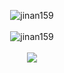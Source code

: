 <p align="center">
  <img src="https://capsule-render.vercel.app/api?type=cylinder&color=gradient&height=150&section=header&text=Hi%20👋,%20I'm%20Kim%20Jin%20Wan&fontSize=40&animation=fadeIn" alt="jinan159" />
  <br><br>
  <img src="https://github-readme-stats.vercel.app/api?username=jinan159&show_icons=true&theme=highcontrast&include_all_commits=true&count_private=true" alt="jinan159" />
  <br><br>
  <a href="https://jwkim96.tistory.com" targer="new">
    <img src="https://blograss.vercel.app/api?blog_type=tistory&blog_name=jwkim96&dark_mode=true&text_color=brown&grass_color=brown" />
  </a>
</p>

<!--
### 🔭 History


|        Peroid        |                           Content                            |                    Organization                    |
| :------------------: | :----------------------------------------------------------: | :------------------------------------------------: |
| 2014.03 ~ 2020.02    |         Department of Computer Software Engineering          |                 Silla University                   |
| 2018.12 ~ 2018.12    | WEB POS Project - Fullstack | Silla University - WEB2 Lecture final assignment |
| 2019.08 ~ 2019.12    | Back Office Solution - Fullstack                             | BNKSYSTEM(Intern)                                  |
| 2020.01 ~ 2020.02    | Jang Madang - Backend | DND                         |
| 2020.01 ~ 2020.02    | PC OFF Project - Client Side                                 | BNKSYSTEM(Intern)                                  |
| 2020.03 ~            | CMS(Cash Management System) maintenance                      | BNKSYSTEM                                          |

### 🛠 BNKSYSTEM

![C#](https://img.shields.io/badge/c%23-%23239120.svg?style=for-the-badge&logo=c-sharp&logoColor=white)
![MicrosoftSQLServer](https://img.shields.io/badge/Microsoft%20SQL%20Sever-CC2927?style=for-the-badge&logo=microsoft%20sql%20server&logoColor=white)
<br><br>
![Spring](https://img.shields.io/badge/spring-%236DB33F.svg?style=for-the-badge&logo=spring&logoColor=white)
![JavaScript](https://img.shields.io/badge/javascript-%23323330.svg?style=for-the-badge&logo=javascript&logoColor=%23F7DF1E)
![Oracle](https://img.shields.io/badge/Oracle-F80000?style=for-the-badge&logo=oracle&logoColor=white)

#### CMS
* Client
```
C#
Windows Forms
Infragistics
MSSQL
```


#### PC OFF
* Clien-Side
```
C#
Windows Forms
```
* Server-Side (Same as Back Office Server)
```
Spring
iBatis
Oracle
```


#### Back Office
* FullStack
```
Spring
iBatis
Oracle
Sencha ExtJs
```

### 🛠 Personal Project

![NodeJS](https://img.shields.io/badge/node.js-6DA55F?style=for-the-badge&logo=node.js&logoColor=white)
![Express.js](https://img.shields.io/badge/express.js-%23404d59.svg?style=for-the-badge&logo=express&logoColor=%2361DAFB)
![Vue.js](https://img.shields.io/badge/vuejs-%2335495e.svg?style=for-the-badge&logo=vuedotjs&logoColor=%234FC08D)
![Jest](https://img.shields.io/badge/-jest-%23C21325?style=for-the-badge&logo=jest&logoColor=white)
![MySQL](https://img.shields.io/badge/mysql-%2300f.svg?style=for-the-badge&logo=mysql&logoColor=white)
![Docker](https://img.shields.io/badge/docker-%230db7ed.svg?style=for-the-badge&logo=docker&logoColor=white)
![Google Cloud](https://img.shields.io/badge/GoogleCloud-%234285F4.svg?style=for-the-badge&logo=google-cloud&logoColor=white)
![Vercel](https://img.shields.io/badge/vercel-%23000000.svg?style=for-the-badge&logo=vercel&logoColor=white)
<br><br>
![PHP](https://img.shields.io/badge/php-%23777BB4.svg?style=for-the-badge&logo=php&logoColor=white)
![MySQL](https://img.shields.io/badge/mysql-%2300f.svg?style=for-the-badge&logo=mysql&logoColor=white)

#### Blograss project
* Backend
```
AWS API Gateway
AWS Lambda
```
* [FrontEnd](https://github.com/jinan159/blograss)
```
Node.js
jest
Open API

Vercel
```


#### My Page Project
* [Backend](https://github.com/jinan159/my_page_server)
```
Node.js
express
jest
mybatis
MySQL
```
* [FrontEnd](https://github.com/jinan159/my_page_client)
```
Vue.js
Bootstrap
```


#### Jang Madang
* [Backend](https://github.com/dndmadangiron/backend_nodejs)
```
Node.js
Express
MyBatis
MySQL
GCP(Compute Engine, Cloud SQL)
```


#### [WEB POS Project](https://github.com/jinan159/store_publish)
```
PHP
Apache
MySQL
```

-->

<!--
**jinan159/jinan159** is a ✨ _special_ ✨ repository because its `README.md` (this file) appears on your GitHub profile.

Here are some ideas to get you started:

- 🔭 I’m currently working on ...
- 🌱 I’m currently learning ...
- 👯 I’m looking to collaborate on ...
- 🤔 I’m looking for help with ...
- 💬 Ask me about ...
- 📫 How to reach me: ...
- 😄 Pronouns: ...
- ⚡ Fun fact: ...
-->

